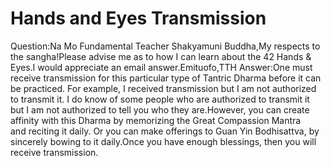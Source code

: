# Hands and Eyes Transmission

Question:Na Mo Fundamental Teacher Shakyamuni Buddha,My respects to the sangha!Please advise me as to how I can learn about the 42 Hands & Eyes.I would appreciate an email answer.Emituofo,​TTH      Answer:One must receive transmission for this particular type of Tantric Dharma before it can be practiced. For example, I received transmission but I am not authorized to transmit it. I do know of some people who are authorized to transmit it but I am not authorized to tell you who they are.However, you can create affinity with this Dharma by memorizing the Great Compassion Mantra and reciting it daily. Or you can make offerings to Guan Yin Bodhisattva, by sincerely bowing to it daily.​Once you have enough blessings, then you will receive transmission.